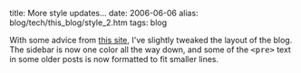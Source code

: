 title: More style updates...
date: 2006-06-06
alias: blog/tech/this_blog/style_2.htm
tags: blog

With some advice from <a 
href="http://www.456bereastreet.com/lab/developing_with_web_standards/csslayout/2-col/">this 
site</a>, I've slightly tweaked the layout of the blog. The sidebar is now 
one color all the way down, and some of the <tt>&lt;pre&gt;</tt> text in 
some older posts is now formatted to fit smaller lines. 

